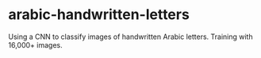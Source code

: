 # arabic-handwritten-letters

Using a CNN to classify images of handwritten Arabic letters. Training with 16,000+ images.
